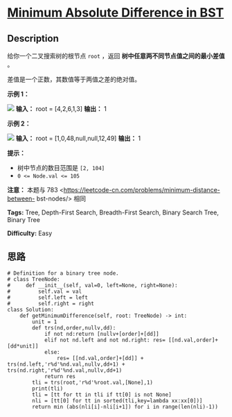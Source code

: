 # [Minimum Absolute Difference in BST][title]

## Description

给你一个二叉搜索树的根节点 `root` ，返回 **树中任意两不同节点值之间的最小差值** 。

差值是一个正数，其数值等于两值之差的绝对值。



**示例 1：**

![](https://assets.leetcode.com/uploads/2021/02/05/bst1.jpg)
            **输入：** root = [4,2,6,1,3]    **输出：** 1    

**示例 2：**

![](https://assets.leetcode.com/uploads/2021/02/05/bst2.jpg)
            **输入：** root = [1,0,48,null,null,12,49]    **输出：** 1    



**提示：**

  * 树中节点的数目范围是 `[2, 104]`
  * `0 <= Node.val <= 105`



**注意：** 本题与 783 <https://leetcode-cn.com/problems/minimum-distance-between-
bst-nodes/> 相同


**Tags:** Tree, Depth-First Search, Breadth-First Search, Binary Search Tree, Binary Tree

**Difficulty:** Easy

## 思路

``` python3
# Definition for a binary tree node.
# class TreeNode:
#     def __init__(self, val=0, left=None, right=None):
#         self.val = val
#         self.left = left
#         self.right = right
class Solution:
    def getMinimumDifference(self, root: TreeNode) -> int:
        unit = 1
        def trs(nd,order,nullv,dd):
            if not nd:return [nullv+[order]+[dd]]
            elif not nd.left and not nd.right: res= [[nd.val,order]+[dd*unit]]
            else:
                res= [[nd.val,order]+[dd]] + trs(nd.left,'r%d'%nd.val,nullv,dd+1) + trs(nd.right,'r%d'%nd.val,nullv,dd+1)
            return res        
        tli = trs(root,'r%d'%root.val,[None],1) 
        print(tli)       
        tli = [tt for tt in tli if tt[0] is not None]
        nli = [tt[0] for tt in sorted(tli,key=lambda xx:xx[0])]
        return min (abs(nli[i]-nli[i+1]) for i in range(len(nli)-1))
```

[title]: https://leetcode-cn.com/problems/minimum-absolute-difference-in-bst
